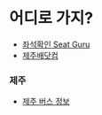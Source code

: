 # 어디로 가지?
- [좌석확인 Seat Guru](https://www.seatguru.com/)
- [제주배닷컴](https://www.jejube.com/)
### 제주
- [제주 버스 정보](http://bus.jeju.go.kr/)

